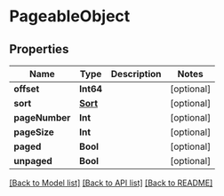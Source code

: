 # PageableObject

## Properties
Name | Type | Description | Notes
------------ | ------------- | ------------- | -------------
**offset** | **Int64** |  | [optional] 
**sort** | [**Sort**](Sort) |  | [optional] 
**pageNumber** | **Int** |  | [optional] 
**pageSize** | **Int** |  | [optional] 
**paged** | **Bool** |  | [optional] 
**unpaged** | **Bool** |  | [optional] 

[[Back to Model list]](../README#documentation-for-models) [[Back to API list]](../README#documentation-for-api-endpoints) [[Back to README]](../README)


